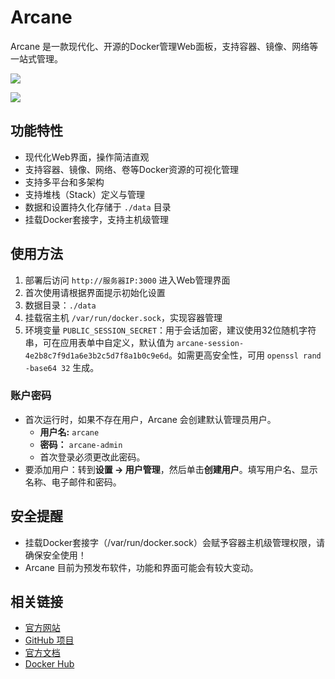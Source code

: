 # Arcane

Arcane 是一款现代化、开源的Docker管理Web面板，支持容器、镜像、网络等一站式管理。

![](https://cdn.jsdelivr.net/gh/xiaoY233/PicList@main/public/assets/Arcane.png)

![](https://img.shields.io/badge/Copyright-arch3rPro-ff9800?style=flat&logo=github&logoColor=white)

## 功能特性

- 现代化Web界面，操作简洁直观
- 支持容器、镜像、网络、卷等Docker资源的可视化管理
- 支持多平台和多架构
- 支持堆栈（Stack）定义与管理
- 数据和设置持久化存储于 `./data` 目录
- 挂载Docker套接字，支持主机级管理

## 使用方法

1. 部署后访问 `http://服务器IP:3000` 进入Web管理界面
2. 首次使用请根据界面提示初始化设置
3. 数据目录：`./data`
4. 挂载宿主机 `/var/run/docker.sock`，实现容器管理
5. 环境变量 `PUBLIC_SESSION_SECRET`：用于会话加密，建议使用32位随机字符串，可在应用表单中自定义，默认值为 `arcane-session-4e2b8c7f9d1a6e3b2c5d7f8a1b0c9e6d`。如需更高安全性，可用 `openssl rand -base64 32` 生成。

### 账户密码

- 首次运行时，如果不存在用户，Arcane 会创建默认管理员用户。
  - **用户名:** `arcane`
  - **密码：** `arcane-admin`
  - 首次登录必须更改此密码。
- 要添加用户：转到**设置 → 用户管理**，然后单击**创建用户**。填写用户名、显示名称、电子邮件和密码。

## 安全提醒

- 挂载Docker套接字（/var/run/docker.sock）会赋予容器主机级管理权限，请确保安全使用！
- Arcane 目前为预发布软件，功能和界面可能会有较大变动。

## 相关链接

- [官方网站](https://arcane.ofkm.dev/)
- [GitHub 项目](https://github.com/ofkm/arcane)
- [官方文档](https://arcane.ofkm.dev/docs/)
- [Docker Hub](https://ghcr.io/ofkm/arcane) 